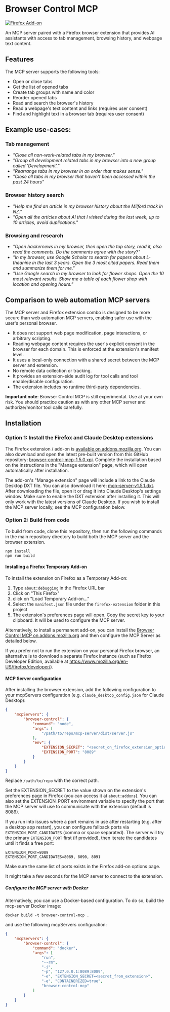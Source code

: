 # Browser Control MCP

[![Firefox Add-on](./.github/addon_badge.svg)](https://addons.mozilla.org/en-US/firefox/addon/browser-control-mcp/)

An MCP server paired with a Firefox browser extension that provides AI assistants with access to tab management, browsing history, and webpage text content.

## Features

The MCP server supports the following tools:
- Open or close tabs
- Get the list of opened tabs
- Create tab groups with name and color
- Reorder opened tabs
- Read and search the browser's history
- Read a webpage's text content and links (requires user consent)
- Find and highlight text in a browser tab (requires user consent)

## Example use-cases:

### Tab management
- *"Close all non-work-related tabs in my browser."*
- *"Group all development related tabs in my browser into a new group called 'Development'."*
- *"Rearrange tabs in my browser in an order that makes sense."*
- *"Close all tabs in my browser that haven't been accessed within the past 24 hours"*

### Browser history search
- *"Help me find an article in my browser history about the Milford track in NZ."*
- *"Open all the articles about AI that I visited during the last week, up to 10 articles, avoid duplications."*

### Browsing and research 
- *"Open hackernews in my browser, then open the top story, read it, also read the comments. Do the comments agree with the story?"*
- *"In my browser, use Google Scholar to search for papers about L-theanine in the last 3 years. Open the 3 most cited papers. Read them and summarize them for me."*
- *"Use Google search in my browser to look for flower shops. Open the 10 most relevant results. Show me a table of each flower shop with location and opening hours."*

## Comparison to web automation MCP servers

The MCP server and Firefox extension combo is designed to be more secure than web automation MCP servers, enabling safer use with the user's personal browser.

* It does not support web page modification, page interactions, or arbitrary scripting.
* Reading webpage content requires the user's explicit consent in the browser for each domain. This is enforced at the extension's manifest level.
* It uses a local-only connection with a shared secret between the MCP server and extension.
* No remote data collection or tracking.
* It provides an extension-side audit log for tool calls and tool enable/disable configuration.
* The extension includes no runtime third-party dependencies.

**Important note**: Browser Control MCP is still experimental. Use at your own risk. You should practice caution as with any other MCP server and authorize/monitor tool calls carefully.

## Installation

### Option 1: Install the Firefox and Claude Desktop extensions

The Firefox extension / add-on is [available on addons.mozilla.org](https://addons.mozilla.org/en-US/firefox/addon/browser-control-mcp/). You can also download and open the latest pre-built version from this GitHub repository: [browser-control-mcp-1.5.0.xpi](https://github.com/eyalzh/browser-control-mcp/releases/download/v1.5.0/browser-control-1.5.0.xpi). Complete the installation based on the instructions in the "Manage extension" page, which will open automatically after installation.

The add-on's "Manage extension" page will include a link to the Claude Desktop DXT file. You can also download it here: [mcp-server-v1.5.1.dxt](
https://github.com/eyalzh/browser-control-mcp/releases/download/v1.5.1/mcp-server-v1.5.1.dxt). After downloading the file, open it or drag it into Claude Desktop's settings window. Make sure to enable the DXT extension after installing it. This will only work with the latest versions of Claude Desktop. If you wish to install the MCP server locally, see the MCP configuration below.

### Option 2: Build from code

To build from code, clone this repository, then run the following commands in the main repository directory to build both the MCP server and the browser extension.
```
npm install
npm run build
```

#### Installing a Firefox Temporary Add-on 

To install the extension on Firefox as a Temporary Add-on:

1. Type `about:debugging` in the Firefox URL bar
2. Click on "This Firefox"
3. click on "Load Temporary Add-on..."
4. Select the `manifest.json` file under the `firefox-extension` folder in this project
5. The extension's preferences page will open. Copy the secret key to your clipboard. It will be used to configure the MCP server.

Alternatively, to install a permanent add-on, you can install the [Browser Control MCP on addons.mozilla.org](https://addons.mozilla.org/en-US/firefox/addon/browser-control-mcp/) and then configure the MCP Server as detailed below.

If you prefer not to run the extension on your personal Firefox browser, an alternative is to download a separate Firefox instance (such as Firefox Developer Edition, available at https://www.mozilla.org/en-US/firefox/developer/).


#### MCP Server configuration

After installing the browser extension, add the following configuration to your mcpServers configuration (e.g. `claude_desktop_config.json` for Claude Desktop):
```json
{
    "mcpServers": {
        "browser-control": {
            "command": "node",
            "args": [
                "/path/to/repo/mcp-server/dist/server.js"
            ],
            "env": {
                "EXTENSION_SECRET": "<secret_on_firefox_extension_options_page>",
                "EXTENSION_PORT": "8089" 
            }
        }
    }
}
```
Replace `/path/to/repo` with the correct path.

Set the EXTENSION_SECRET to the value shown on the extension's preferences page in Firefox (you can access it at `about:addons`). You can also set the EXTENSION_PORT environment variable to specify the port that the MCP server will use to communicate with the extension (default is 8089).

If you run into issues where a port remains in use after restarting (e.g. after a desktop app restart), you can configure fallback ports via `EXTENSION_PORT_CANDIDATES` (comma or space separated). The server will try the primary `EXTENSION_PORT` first (if provided), then iterate the candidates until it finds a free port:

```
EXTENSION_PORT=8089
EXTENSION_PORT_CANDIDATES=8089, 8090, 8091
```
Make sure the same list of ports exists in the Firefox add-on options page.

It might take a few seconds for the MCP server to connect to the extension.

##### Configure the MCP server with Docker

Alternatively, you can use a Docker-based configuration. To do so, build the mcp-server Docker image:
```
docker build -t browser-control-mcp .
```

and use the following mcpServers configuration:

```json
{
    "mcpServers": {
        "browser-control": {
            "command": "docker",
            "args": [
                "run",
                "--rm",
                "-i",
                "-p", "127.0.0.1:8089:8089",
                "-e", "EXTENSION_SECRET=<secret_from_extension>",
                "-e", "CONTAINERIZED=true",
                "browser-control-mcp"
            ]
        }
    }
}
```

